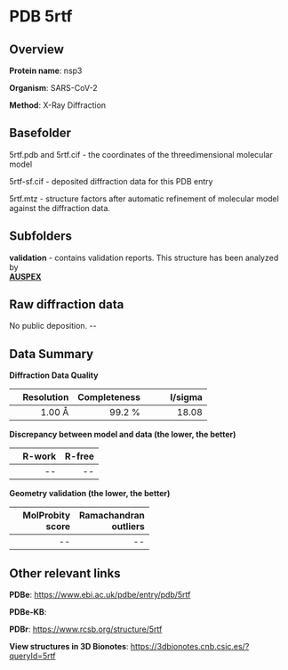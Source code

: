 # PDB 5rtf

## Overview

**Protein name**: nsp3

**Organism**: SARS-CoV-2

**Method**: X-Ray Diffraction



## Basefolder

5rtf.pdb and 5rtf.cif - the coordinates of the threedimensional molecular model

5rtf-sf.cif - deposited diffraction data for this PDB entry

5rtf.mtz - structure factors after automatic refinement of molecular model against the diffraction data.

## Subfolders





**validation** - contains validation reports. This structure has been analyzed by <br>[**AUSPEX**](https://github.com/thorn-lab/coronavirus_structural_task_force/tree/master/pdb/nsp3/SARS-CoV-2/5rtf/validation/auspex)     



## Raw diffraction data

No public deposition. --<br> 

## Data Summary
**Diffraction Data Quality**

|   | Resolution | Completeness| I/sigma |
|---|-------------:|----------------:|--------------:|
|   |1.00 Å|99.2  %|<img width=50/>18.08|

**Discrepancy between model and data (the lower, the better)**

|   | **R-work**| **R-free**   
|---|-------------:|----------------:|           
||--|--|

**Geometry validation (the lower, the better)**

|   |**MolProbity<br>score**| **Ramachandran<br>outliers** 
|---|-------------:|----------------:|
||--|--|

 

 



## Other relevant links 
**PDBe**:  https://www.ebi.ac.uk/pdbe/entry/pdb/5rtf

**PDBe-KB**:  
 
**PDBr**: https://www.rcsb.org/structure/5rtf 

**View structures in 3D Bionotes**: https://3dbionotes.cnb.csic.es/?queryId=5rtf

